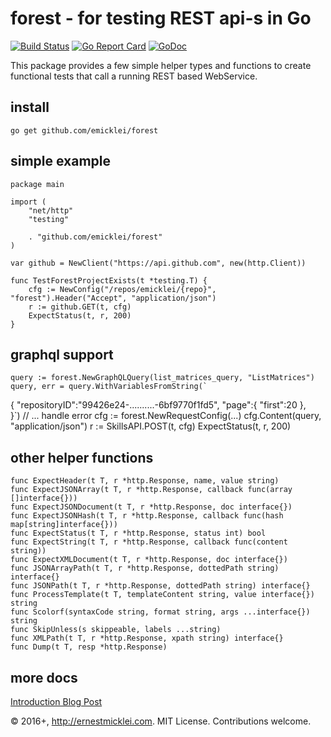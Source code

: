 # forest - for testing REST api-s in Go

[![Build Status](https://travis-ci.org/emicklei/forest.png)](https://travis-ci.org/emicklei/forest)
[![Go Report Card](https://goreportcard.com/badge/github.com/emicklei/forest)](https://goreportcard.com/report/github.com/emicklei/forest)
[![GoDoc](https://godoc.org/github.com/emicklei/forest?status.svg)](https://godoc.org/github.com/emicklei/forest)

This package provides a few simple helper types and functions to create
functional tests that call a running REST based WebService.

## install

    go get github.com/emicklei/forest

## simple example

    package main

    import (
        "net/http"
        "testing"

        . "github.com/emicklei/forest"
    )

    var github = NewClient("https://api.github.com", new(http.Client))

    func TestForestProjectExists(t *testing.T) {
        cfg := NewConfig("/repos/emicklei/{repo}", "forest").Header("Accept", "application/json")
        r := github.GET(t, cfg)
        ExpectStatus(t, r, 200)
    }

## graphql support

	query := forest.NewGraphQLQuery(list_matrices_query, "ListMatrices")
	query, err = query.WithVariablesFromString(`
{
	"repositoryID":"99426e24-..........-6bf9770f1fd5",
	"page":{
		"first":20
	},	
}`)
	// ... handle error
	cfg := forest.NewRequestConfig(...)
	cfg.Content(query, "application/json")
	r := SkillsAPI.POST(t, cfg)
	ExpectStatus(t, r, 200)

## other helper functions

    func ExpectHeader(t T, r *http.Response, name, value string)
    func ExpectJSONArray(t T, r *http.Response, callback func(array []interface{}))
    func ExpectJSONDocument(t T, r *http.Response, doc interface{})
    func ExpectJSONHash(t T, r *http.Response, callback func(hash map[string]interface{}))
    func ExpectStatus(t T, r *http.Response, status int) bool
    func ExpectString(t T, r *http.Response, callback func(content string))
    func ExpectXMLDocument(t T, r *http.Response, doc interface{})
    func JSONArrayPath(t T, r *http.Response, dottedPath string) interface{}
    func JSONPath(t T, r *http.Response, dottedPath string) interface{}
    func ProcessTemplate(t T, templateContent string, value interface{}) string
    func Scolorf(syntaxCode string, format string, args ...interface{}) string
    func SkipUnless(s skippeable, labels ...string)
    func XMLPath(t T, r *http.Response, xpath string) interface{}
    func Dump(t T, resp *http.Response)

## more docs

[Introduction Blog Post](http://ernestmicklei.com/2015/07/testing-your-rest-api-in-go-with-forest/)
		
© 2016+, http://ernestmicklei.com. MIT License. Contributions welcome.	 
